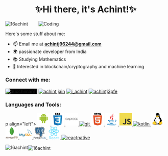 <h1 align="center">✨Hi there, it's Achint!✨</h1>

<img
  align="right"
  alt="Coding"
  width="400"
  src="https://www.snexplores.org/wp-content/uploads/2023/02/1030_ChatGPT_feat.gif"
/>

<p align="left">
  <img
    src="https://komarev.com/ghpvc/?username=16achint&label=Profile%20views&color=0e75b6&style=flat"
    alt="16achint"
  />
</p>

Here's some stuff about me: <br />
- 📫 Email me at **achintj96244@gmail.com** <br />
- 🌍 passionate developer from India <br />
- 📚 Studying Mathematics <br />
- 🌱 Interested in blockchain/cryptography and machine learning <br />

<h3 align="left">Connect with me:</h3>
<p align="left">
  <a href="https://twitter.com/gucchiman11" target="blank"
    ><img
      align="center"
      src="https://upload.wikimedia.org/wikipedia/commons/5/57/X_logo_2023_%28white%29.png"
      alt="gucchiman11"
      height="30"
      width="27"
      style="background-color: black"
  /></a>
  <a
    href="https://www.linkedin.com/in/achint-jain-a521b9213/?_l=en_US"
    target="blank"
    ><img
      align="center"
      src="https://cdn.worldvectorlogo.com/logos/linkedin-icon-2.svg"
      alt="achint jain"
      height="30"
      width="40"
  /></a>
  <a href="https://instagram.com/j_achint" target="blank"
    ><img
      align="center"
      src="https://cdn2.iconfinder.com/data/icons/social-media-2285/512/1_Instagram_colored_svg_1-1024.png"
      alt="j_achint"
      height="30"
      width="30"
  /></a>
  <a href="https://auth.geeksforgeeks.org/user/achintj3pfe" target="blank"
    ><img
      align="center"
      src="https://upload.wikimedia.org/wikipedia/commons/4/43/GeeksforGeeks.svg"
      alt="achintj3pfe"
      height="30"
      width="40"
  /></a>
</p>

<h3 align="left">Languages and Tools:</h3>
p align="left"> <a href="https://developer.android.com" target="_blank" rel="noreferrer"> <img src="https://raw.githubusercontent.com/devicons/devicon/master/icons/android/android-original-wordmark.svg" alt="android" width="40" height="40"/> </a> <a href="https://www.w3schools.com/css/" target="_blank" rel="noreferrer"> <img src="https://raw.githubusercontent.com/devicons/devicon/master/icons/css3/css3-original-wordmark.svg" alt="css3" width="40" height="40"/> </a> <a href="https://expressjs.com" target="_blank" rel="noreferrer"> <img src="https://raw.githubusercontent.com/devicons/devicon/master/icons/express/express-original-wordmark.svg" alt="express" width="40" height="40"/> </a> <a href="https://git-scm.com/" target="_blank" rel="noreferrer"> <img src="https://www.vectorlogo.zone/logos/git-scm/git-scm-icon.svg" alt="git" width="40" height="40"/> </a> <a href="https://www.w3.org/html/" target="_blank" rel="noreferrer"> <img src="https://raw.githubusercontent.com/devicons/devicon/master/icons/html5/html5-original-wordmark.svg" alt="html5" width="40" height="40"/> </a> <a href="https://www.java.com" target="_blank" rel="noreferrer"> <img src="https://raw.githubusercontent.com/devicons/devicon/master/icons/java/java-original.svg" alt="java" width="40" height="40"/> </a> <a href="https://developer.mozilla.org/en-US/docs/Web/JavaScript" target="_blank" rel="noreferrer"> <img src="https://raw.githubusercontent.com/devicons/devicon/master/icons/javascript/javascript-original.svg" alt="javascript" width="40" height="40"/> </a> <a href="https://kotlinlang.org" target="_blank" rel="noreferrer"> <img src="https://www.vectorlogo.zone/logos/kotlinlang/kotlinlang-icon.svg" alt="kotlin" width="40" height="40"/> </a> <a href="https://www.linux.org/" target="_blank" rel="noreferrer"> <img src="https://raw.githubusercontent.com/devicons/devicon/master/icons/linux/linux-original.svg" alt="linux" width="40" height="40"/> </a> <a href="https://www.mongodb.com/" target="_blank" rel="noreferrer"> <img src="https://raw.githubusercontent.com/devicons/devicon/master/icons/mongodb/mongodb-original-wordmark.svg" alt="mongodb" width="40" height="40"/> </a> <a href="https://www.mysql.com/" target="_blank" rel="noreferrer"> <img src="https://raw.githubusercontent.com/devicons/devicon/master/icons/mysql/mysql-original-wordmark.svg" alt="mysql" width="40" height="40"/> </a> <a href="https://www.postgresql.org" target="_blank" rel="noreferrer"> <img src="https://raw.githubusercontent.com/devicons/devicon/master/icons/postgresql/postgresql-original-wordmark.svg" alt="postgresql" width="40" height="40"/> </a> <a href="https://reactjs.org/" target="_blank" rel="noreferrer"> <img src="https://raw.githubusercontent.com/devicons/devicon/master/icons/react/react-original-wordmark.svg" alt="react" width="40" height="40"/> </a> <a href="https://reactnative.dev/" target="_blank" rel="noreferrer"> <img src="https://reactnative.dev/img/header_logo.svg" alt="reactnative" width="40" height="40"/> </a> </p>


<p>
  <img
    align="left"
    src="https://github-readme-stats.vercel.app/api/top-langs?username=16achint&show_icons=true&locale=en&layout=compact"
    alt="16achint"
  />
</p>

<p>
  <img
    align="center"
    height="165px"
    src="https://github-readme-streak-stats.herokuapp.com/?user=16achint&"
    alt="16achint"
  />
</p>
